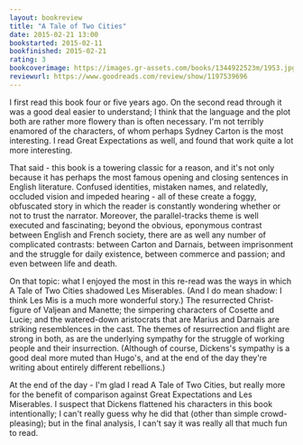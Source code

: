 ```yaml
---
layout: bookreview
title: "A Tale of Two Cities"
date: 2015-02-21 13:00
bookstarted: 2015-02-11
bookfinished: 2015-02-21
rating: 3
bookcoverimage: https://images.gr-assets.com/books/1344922523m/1953.jpg
reviewurl: https://www.goodreads.com/review/show/1197539696
---
```


I first read this book four or five years ago. On the second read through it was a good deal easier to understand; I think that the language and the plot both are rather more flowery than is often necessary. I'm not terribly enamored of the characters, of whom perhaps Sydney Carton is the most interesting. I read Great Expectations as well, and found that work quite a lot more interesting.



That said - this book is a towering classic for a reason, and it's not only because it has perhaps the most famous opening and closing sentences in English literature. Confused identities, mistaken names, and relatedly, occluded vision and impeded hearing - all of these create a foggy, obfuscated story in which the reader is constantly wondering whether or not to trust the narrator. Moreover, the parallel-tracks theme is well executed and fascinating; beyond the obvious, eponymous contrast between English and French society, there are as well any number of complicated contrasts: between Carton and Darnais, between imprisonment and the struggle for daily existence, between commerce and passion; and even between life and death.



On that topic: what I enjoyed the most in this re-read was the ways in which A Tale of Two Cities shadowed Les Miserables. (And I do mean shadow: I think Les Mis is a much more wonderful story.) The resurrected Christ-figure of Valjean and Manette; the simpering characters of Cosette and Lucie; and the watered-down aristocrats that are Marius and Darnais are striking resemblences in the cast. The themes of resurrection and flight are strong in both, as are the underlying sympathy for the struggle of working people and their insurrection. (Although of course, Dickens's sympathy is a good deal more muted than Hugo's, and at the end of the day they're writing about entirely different rebellions.)



At the end of the day - I'm glad I read A Tale of Two Cities, but really more for the benefit of comparison against Great Expectations and Les Miserables. I suspect that Dickens flattened his characters in this book intentionally; I can't really guess why he did that (other than simple crowd-pleasing); but in the final analysis, I can't say it was really all that much fun to read.